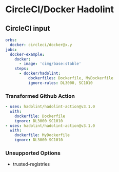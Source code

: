 # CircleCI/Docker Hadolint

## CircleCI input

```yaml
orbs:
  docker: circleci/docker@x.y
jobs:
  docker-example:
    docker:
      - image: 'cimg/base:stable'
    steps:
      - docker/hadolint:
          dockerfiles: Dockerfile, MyDockerfile
          ignore-rules: DL3000, SC1010
```

### Transformed Github Action

```yaml
- uses: hadolint/hadolint-action@v3.1.0
  with:
    dockerfile: Dockerfile
    ignore: DL3000 SC1010
- uses: hadolint/hadolint-action@v3.1.0
  with:
    dockerfile: MyDockerfile
    ignore: DL3000 SC1010
```

### Unsupported Options

- trusted-registries
